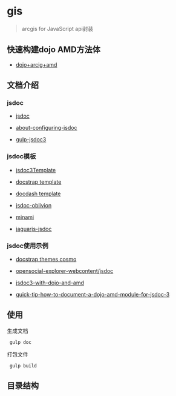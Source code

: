 # gis
> arcgis for JavaScript api封装

## 快速构建dojo AMD方法体
- [dojo+arcig+amd](http://swingley.github.io/arg/)

## 文档介绍
### jsdoc
- [jsdoc](http://www.css88.com/doc/jsdoc/about-including-readme.html)

- [about-configuring-jsdoc](http://usejsdoc.org/about-configuring-jsdoc.html)

- [gulp-jsdoc3](https://github.com/mlucool/gulp-jsdoc3)

### jsdoc模板
- [jsdoc3Template](https://github.com/danyg/jsdoc3Template/wiki#screenshots)

- [docstrap template](https://github.com/docstrap/docstrap)

- [docdash template](https://github.com/clenemt/docdash)

- [jsdoc-oblivion](https://github.com/miguelmota/jsdoc-oblivion)

- [minami](https://github.com/nijikokun/minami)

- [jaguarjs-jsdoc](https://github.com/davidshimjs/jaguarjs-jsdoc)

### jsdoc使用示例
- [docstrap themes cosmo](http://docstrap.github.io/docstrap/themes/cosmo/base_chains.js.html)

- [opensocial-explorer-webcontent/jsdoc](http://opensocial.github.io/explorer/opensocial-explorer-webcontent/jsdoc/ExplorerContainer.js.html)

- [jsdoc3-with-dojo-and-amd](http://stackoverflow.com/questions/26412807/jsdoc3-with-dojo-and-amd)

- [quick-tip-how-to-document-a-dojo-amd-module-for-jsdoc-3](https://www.speich.net/articles/en/2013/08/16/quick-tip-how-to-document-a-dojo-amd-module-for-jsdoc-3/)

## 使用
生成文档
```
 gulp doc
```
打包文件
```
 gulp build
```
## 目录结构
